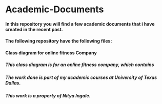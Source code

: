 # Academic-Documents

#### In this repository you will find a few academic documents that i have created in the recent past.
#### The following repository have the following files:
#### Class diagram for online fitness Company
##### This class diagram is for an online fitness company, which contains 

##### The work done is part of my academic courses at University of Texas Dallas.
##### This work is a property of Nitya Ingale.
